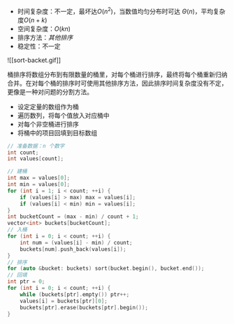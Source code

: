 - 时间复杂度：不一定，最坏达$O(n^2)$，当数值均匀分布时可达 $\Theta(n)$，平均复杂度$O(n+k)$
- 空间复杂度：$O(kn)$
- 排序方法：$其他排序$
- 稳定性：不一定

![[sort-backet.gif]]

桶排序将数组分布到有限数量的桶里，对每个桶进行排序，最终将每个桶重新归纳合并。在对每个桶的排序时可使用其他排序方法，因此排序时间复杂度没有不定，更像是一种对问题的分割方法。
- 设定定量的数组作为桶
- 遍历数列，将每个值放入对应桶中
- 对每个非空桶进行排序
- 将桶中的项目回填到目标数组

```cpp
// 准备数据：n 个数字
int count;
int values[count];

// 建桶  
int max = values[0];  
int min = values[0];  
for (int i = 1; i < count; ++i) {  
    if (values[i] > max) max = values[i];  
    if (values[i] < min) min = values[i];  
}  
int bucketCount = (max - min) / count + 1;  
vector<int> buckets[bucketCount];  
// 入桶  
for (int i = 0; i < count; ++i) {  
    int num = (values[i] - min) / count;  
    buckets[num].push_back(values[i]);  
}  
// 排序  
for (auto &bucket: buckets) sort(bucket.begin(), bucket.end());  
// 回填  
int ptr = 0;  
for (int i = 0; i < count; ++i) {  
    while (buckets[ptr].empty()) ptr++;  
    values[i] = buckets[ptr][0];  
    buckets[ptr].erase(buckets[ptr].begin());  
}
```